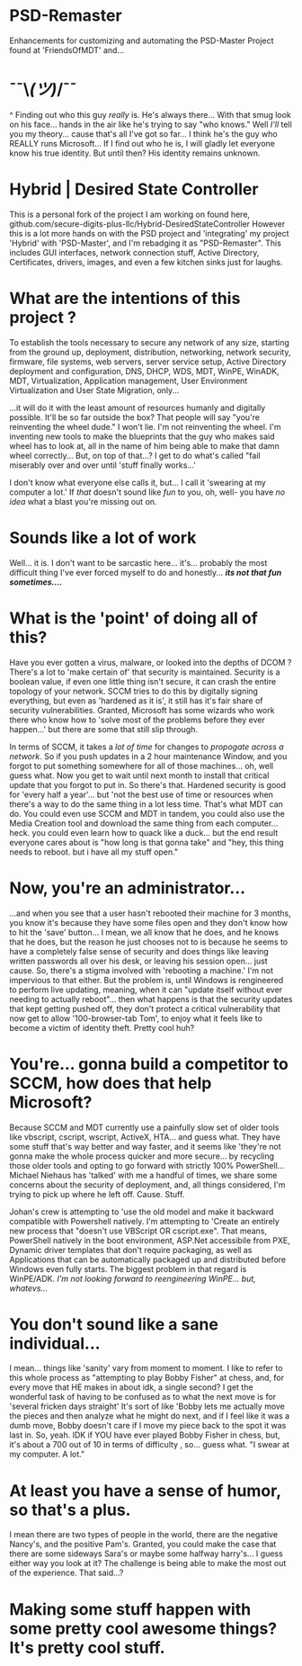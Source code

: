 # PSD-Remaster
Enhancements for customizing and automating the PSD-Master Project found at 'FriendsOfMDT' and...

# ¯¯\\_(ツ)_/¯¯
^ Finding out who this guy *really* is. He's always there... With that smug look on his face... hands in the air like he's trying to say "who knows." Well *I'll* tell you my theory... cause that's all I've got so far... I think he's the guy who REALLY runs Microsoft... If I find out who he is, I will gladly let everyone know his true identity. But until then? His identity remains unknown.

# Hybrid | Desired State Controller
This is a personal fork of the project I am working on found here, github.com/secure-digits-plus-llc/Hybrid-DesiredStateController
However this is a lot more hands on with the PSD project and 'integrating' my project 'Hybrid' with 'PSD-Master', and I'm rebadging it as "PSD-Remaster". This includes GUI interfaces, network connection stuff, Active Directory, Certificates,  drivers, images, and even a few kitchen sinks just for laughs.

# What are the intentions of this project ?
To establish the tools necessary to secure any network of any size, starting from the ground up, deployment, distribution, networking, 
network security, firmware, file systems, web servers, server service setup, Active Directory deployment and configuration, DNS, DHCP, 
WDS, MDT, WinPE, WinADK, MDT, Virtualization, Application management, User Environment Virtualization and User State Migration, only...

...it will do it with the least amount of resources humanly and digitally possible. It'll be so far outside the box? That people will say "you're reinventing the wheel dude." I won't lie. I'm not reinventing the wheel. I'm inventing new tools to make the blueprints that the guy who makes said wheel has to look at, all in the name of him being able to make that damn wheel correctly... But, on top of that...? I get to do what's called "fail miserably over and over until 'stuff finally works...'

I don't know what everyone else calls it, but... I call it 'swearing at my computer a lot.' If *that* doesn't sound like *fun* to you, oh, well- you have *no idea* what a blast you're missing out on. 

# Sounds like a lot of work
Well... it is. I don't want to be sarcastic here... it's... probably the most difficult thing I've ever forced myself to do and honestly... ***its not that fun sometimes....***

# What is the 'point' of doing all of this?
Have you ever gotten a virus, malware, or looked into the depths of DCOM ? There's a lot to 'make certain of' that security is maintained. Security is a boolean value, if even one little thing isn't secure, it can crash the entire topology of your network. SCCM tries to do this by digitally signing everything, but even as 'hardened as it is', it still has it's fair share of security vulnerabilities. Granted, Microsoft has some wizards who work there who know how to 'solve most of the problems before they ever happen...' but there are some that still slip through.

In terms of SCCM, it takes a *lot of time* for changes to *propogate across a network*. So if you push updates in a 2 hour maintenance Window, and you forgot to put something somewhere for all of those machines... oh, well guess what. Now you get to wait until next month to install that critical update that you forgot to put in. So there's that. Hardened security is good for 'every half a year'... but 'not the best use of time or resources when there's a way to do the same thing in a lot less time. That's what MDT can do. You could even use SCCM and MDT in tandem, you could also use the Media Creation tool and download the same thing from each computer... heck. you could even learn how to quack like a duck... but the end result everyone cares about is "how long is that gonna take" and "hey, this thing needs to reboot. but i have all my stuff open."

# Now, you're an administrator...
...and when you see that a user hasn't rebooted their machine for 3 months, you know it's because they have some files open and they don't know how to hit the 'save' button... I mean, we all know that he does, and he knows that he does, but the reason he just chooses not to is because he seems to have a completely false sense of security and does things like leaving written passwords all over his desk, or leaving his session open... just cause. So, there's a stigma involved with 'rebooting a machine.' I'm not impervious to that either. But the problem is, until Windows is rengineered to perform live updating, meaning, when it can "update itself without ever needing to actually reboot"... then what happens is that the security updates that kept getting pushed off, they don't protect a critical vulnerability that now get to allow '100-browser-tab Tom', to enjoy what it feels like to become a victim of identity theft. Pretty cool huh? 

# You're... gonna build a competitor to SCCM, how does that help Microsoft?
Because SCCM and MDT currently use a painfully slow set of older tools like vbscript, cscript, wscript, ActiveX, HTA... and guess what. They have some stuff that's way better and way faster, and it seems like 'they're not gonna make the whole process quicker and more secure... by recycling those older tools and opting to go forward with strictly 100% PowerShell... Michael Niehaus has 'talked' with me a handful of times, we share some concerns about the security of deployment, and, all things considered, I'm trying to pick up where he left off. Cause. Stuff.

Johan's crew is attempting to 'use the old model and make it backward compatible with Powershell natively. I'm attempting to 'Create an 
entirely new process that "doesn't use VBScript OR cscript.exe". That means, PowerShell natively in the boot environment, ASP.Net accessibile from PXE, Dynamic driver templates that don't require packaging, as well as Applications that can be automatically packaged up and distributed before Windows even fully starts. The biggest problem in that regard is WinPE/ADK. *I'm not looking forward to reengineering WinPE... but, whatevs...* 

# You don't sound like a sane individual...
I mean... things like 'sanity' vary from moment to moment. I like to refer to this whole process as "attempting to play Bobby Fisher" at chess, and, for every move that HE makes in about idk, a single second? I get the wonderful task of having to be confused as to what the next move is for 'several fricken days straight' It's sort of like 'Bobby lets me actually move the pieces and then analyze what he might do next, and if I feel like it was a dumb move, Bobby doesn't care if I move my piece back to the spot it was last in. So, yeah. IDK if YOU have ever played Bobby Fisher in chess, but, it's about a 700 out of 10 in terms of difficulty , so... guess what. "I swear at my computer. A lot."

# At least you have a sense of humor, so that's a plus.
I mean there are two types of people in the world, there are the negative Nancy's, and the positive Pam's. Granted, you could make the case that there are some sideways Sara's or maybe some halfway harry's... I guess either way you look at it? The challenge is being able to make the most out of the experience. That said...?

# Making some stuff happen with some pretty cool awesome things? It's pretty cool stuff.

